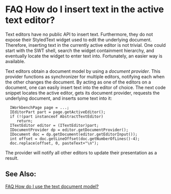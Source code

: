 

FAQ How do I insert text in the active text editor?
===================================================

Text editors have no public API to insert text. Furthermore, they do not expose their StyledText widget used to edit the underlying document. Therefore, inserting text in the currently active editor is not trivial. One could start with the SWT shell, search the widget containment hierarchy, and eventually locate the widget to enter text into. Fortunately, an easier way is available.

Text editors obtain a document model by using a _document provider_. This provider functions as synchronizer for multiple editors, notifying each when the other changes the document. By acting as one of the editors on a document, one can easily insert text into the editor of choice. The next code snippet locates the active editor, gets its document provider, requests the underlying document, and inserts some text into it:

      IWorkbenchPage page = ...;
      IEditorPart part = page.getActiveEditor();
      if (!(part instanceof AbstractTextEditor)
         return;
      ITextEditor editor = (ITextEditor)part;
      IDocumentProvider dp = editor.getDocumentProvider();
      IDocument doc = dp.getDocument(editor.getEditorInput());
      int offset = doc.getLineOffset(doc.getNumberOfLines()-4);
      doc.replace(offset, 0, pasteText+"\n");

The provider will notify all other editors to update their presentation as a result.

See Also:
---------

[FAQ How do I use the text document model?](./FAQ_How_do_I_use_the_text_document_model.md "FAQ How do I use the text document model?")

  

